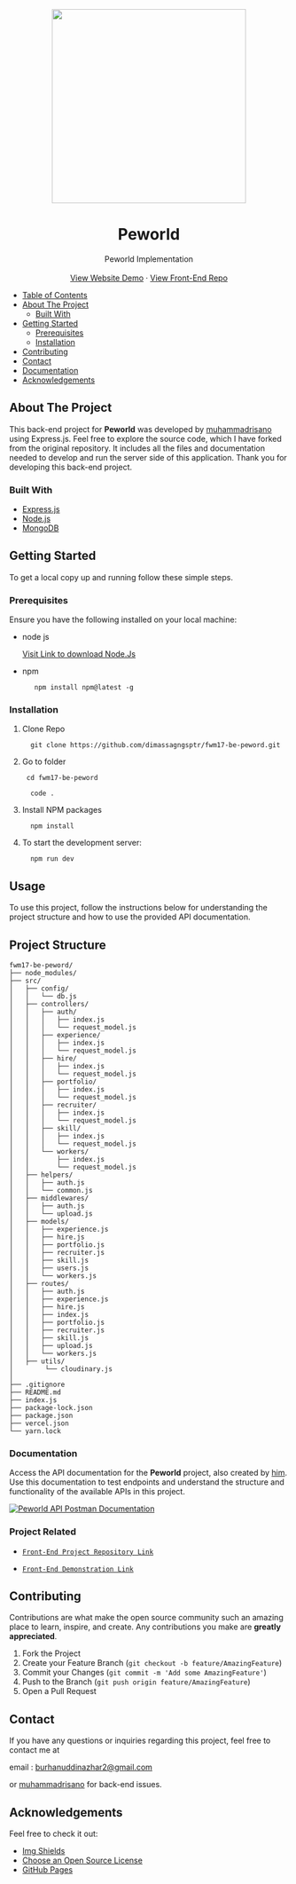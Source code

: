 <div align="center">
  <a href="https://github.com/dimassagngsptr/Peworld">
      <img src="https://github.com/Azhar-54/peworld-frontEnd/blob/main/src/assets/purple-logo.svg" width="350"/>
  </a>

  <h1 align="center">Peworld</h1>

  <p align="center">
    Peworld Implementation
    <br />
    <br />
   <a href="https://dimas-peworld.vercel.app/" target="_blank">View Website Demo</a>
    ·
    <a href="https://github.com/Azhar-54/peworld-frontEnd" target="_blank">View Front-End Repo</a>
  </p>
</div>

- [Table of Contents](#table-of-contents)
- [About The Project](#about-the-project)
  - [Built With](#built-with)
- [Getting Started](#getting-started)
  - [Prerequisites](#prerequisites)
  - [Installation](#installation)
- [Contributing](#contributing)
- [Contact](#contact)
- [Documentation](#documentation)
- [Acknowledgements](#acknowledgements)
## About The Project

This back-end project for **Peworld** was developed by [muhammadrisano](https://github.com/muhammadrisano) using Express.js. Feel free to explore the source code, which I have forked from the original repository. It includes all the files and documentation needed to develop and run the server side of this application. Thank you for developing this back-end project.

### Built With

- [Express.js](https://expressjs.com/)
- [Node.js](https://nodejs.org/en)
- [MongoDB](https://www.mongodb.com/)

## Getting Started

To get a local copy up and running follow these simple steps.

### Prerequisites

Ensure you have the following installed on your local machine:
- node js
  
     [Visit Link to download Node.Js](https://nodejs.org/en)
  

- npm

  ```
     npm install npm@latest -g
  ```

### Installation

1. Clone Repo

   ```
     git clone https://github.com/dimassagngsptr/fwm17-be-peword.git
   ```

2. Go to folder

   ```
    cd fwm17-be-peword
   ```

   ```
     code .
   ```

3. Install NPM packages

   ```
     npm install
   ```

4. To start the development server:

   ```
     npm run dev
   ```
  <!-- if doesnt work

   ```
      node index.js
   ```
   -->

## Usage

To use this project, follow the instructions below for understanding the project structure and how to use the provided API documentation.

## Project Structure

```
fwm17-be-peword/
├── node_modules/
├── src/
│   ├── config/
│   │   └── db.js
│   ├── controllers/
│   │   ├── auth/
│   │   │   ├── index.js
│   │   │   └── request_model.js
│   │   ├── experience/
│   │   │   ├── index.js
│   │   │   └── request_model.js
│   │   ├── hire/
│   │   │   ├── index.js
│   │   │   └── request_model.js
│   │   ├── portfolio/
│   │   │   ├── index.js
│   │   │   └── request_model.js
│   │   ├── recruiter/
│   │   │   ├── index.js
│   │   │   └── request_model.js
│   │   ├── skill/
│   │   │   ├── index.js
│   │   │   └── request_model.js
│   │   └── workers/
│   │       ├── index.js
│   │       └── request_model.js
│   ├── helpers/
│   │   ├── auth.js
│   │   └── common.js
│   ├── middlewares/
│   │   ├── auth.js
│   │   └── upload.js
│   ├── models/
│   │   ├── experience.js
│   │   ├── hire.js
│   │   ├── portfolio.js
│   │   ├── recruiter.js
│   │   ├── skill.js
│   │   ├── users.js
│   │   └── workers.js
│   ├── routes/
│   │   ├── auth.js
│   │   ├── experience.js
│   │   ├── hire.js
│   │   ├── index.js
│   │   ├── portfolio.js
│   │   ├── recruiter.js
│   │   ├── skill.js
│   │   ├── upload.js
│   │   └── workers.js
│   ├── utils/
│        └── cloudinary.js
│   
├── .gitignore
├── README.md
├── index.js
├── package-lock.json
├── package.json
├── vercel.json
└── yarn.lock
```

### Documentation

Access the API documentation for the **Peworld** project, also created by [him](https://github.com/muhammadrisano). Use this documentation to test endpoints and understand the structure and functionality of the available APIs in this project.

[![Peworld API Postman Documentation](https://run.pstmn.io/button.svg)](https://documenter.getpostman.com/view/7675329/2s9YysDhDY#d67edcdf-e1ef-468b-9877-2c3e930c82a9)

### Project Related

- [`Front-End Project Repository Link`](https://github.com/Azhar-54/peworld-frontEnd)

- [`Front-End Demonstration Link`](https://peworld-front-end.vercel.app/)

<!-- [`Back-End Demonstration Link`](https://fwm17-be-peword.vercel.app/v1/workers) -->

## Contributing

Contributions are what make the open source community such an amazing place to learn, inspire, and create. Any contributions you make are **greatly appreciated**.

1. Fork the Project
2. Create your Feature Branch (`git checkout -b feature/AmazingFeature`)
3. Commit your Changes (`git commit -m 'Add some AmazingFeature'`)
4. Push to the Branch (`git push origin feature/AmazingFeature`)
5. Open a Pull Request

## Contact

If you have any questions or inquiries regarding this project, feel free to contact me at 

email : burhanuddinazhar2@gmail.com

or [muhammadrisano](https://github.com/muhammadrisano) for back-end issues.

## Acknowledgements

Feel free to check it out:

- [Img Shields](https://shields.io)
- [Choose an Open Source License](https://choosealicense.com/)
- [GitHub Pages](https://pages.github.com/)
